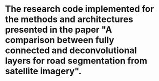 # The research code implemented for the methods and architectures presented in the paper "A comparison between fully connected and deconvolutional layers for road segmentation from satellite imagery".
